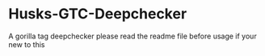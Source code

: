 # Husks-GTC-Deepchecker
A gorilla tag deepchecker please read the readme file before usage if your new to this
